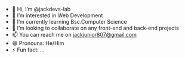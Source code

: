 - 👋 Hi, I’m @jackdevs-lab
- 👀 I’m interested in Web Development
- 🌱 I’m currently learning Bsc.Computer Science
- 💞️ I’m looking to collaborate on any front-end and back-end projects
- 📫 You can reach me on jackjunior807@gmail.com
- 😄 Pronouns: He/Him
- ⚡ Fun fact: ...

<!---
jackdevs-lab/jackdevs-lab is a ✨ special ✨ repository because its `README.md` (this file) appears on your GitHub profile.
You can click the Preview link to take a look at your changes.
--->
